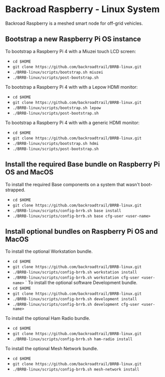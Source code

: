 # Backroad Raspberry - Linux System
Backroad Raspberry is a meshed smart node for off-grid vehicles.

## Bootstrap a new Raspberry Pi OS instance

To bootstrap a Raspberry Pi 4 with a Miuzei touch LCD screen:
  * `cd $HOME`
  * `git clone https://github.com/backroadtrail/BRRB-linux.git`
  * `./BRRB-linux/scripts/bootstrap.sh miuzei`
  * `./BRRB-linux/scripts/post-bootstrap.sh`

To bootstrap a Raspberry Pi 4 with with a Lepow HDMI monitor:
  * `cd $HOME`
  * `git clone https://github.com/backroadtrail/BRRB-linux.git`
  * `./BRRB-linux/scripts/bootstrap.sh lepow`
  * `./BRRB-linux/scripts/post-bootstrap.sh`

To bootstrap a Raspberry Pi 4 with with a generic HDMI monitor:
  * `cd $HOME`
  * `git clone https://github.com/backroadtrail/BRRB-linux.git`
  * `./BRRB-linux/scripts/bootstrap.sh hdmi`
  * `./BRRB-linux/scripts/post-bootstrap.sh`

## Install the required Base bundle on Raspberry Pi OS and MacOS

To install the required Base components on a system that wasn't boot-strapped.
  * `cd $HOME`
  * `git clone https://github.com/backroadtrail/BRRB-linux.git`
  * `./BRRB-linux/scripts/config-brrb.sh base install`
  * `./BRRB-linux/scripts/config-brrb.sh base cfg-user <user-name>`


## Install optional bundles on Raspberry Pi OS and MacOS

To install the optional Workstation bundle.

  * `cd $HOME`
  * `git clone https://github.com/backroadtrail/BRRB-linux.git`
  * `./BRRB-linux/scripts/config-brrb.sh workstation install`
  * `./BRRB-linux/scripts/config-brrb.sh workstation cfg-user <user-name>`
`
To install the optional software Development bundle.
  * `cd $HOME`
  * `git clone https://github.com/backroadtrail/BRRB-linux.git`
  * `./BRRB-linux/scripts/config-brrb.sh development install`
  * `./BRRB-linux/scripts/config-brrb.sh development cfg-user <user-name>`

To install the optional Ham Radio bundle.
  * `cd $HOME`
  * `git clone https://github.com/backroadtrail/BRRB-linux.git`
  * `./BRRB-linux/scripts/config-brrb.sh ham-radio install`

To install the optional Mesh Network bundle.
  * `cd $HOME`
  * `git clone https://github.com/backroadtrail/BRRB-linux.git`
  * `./BRRB-linux/scripts/config-brrb.sh mesh-network install`
